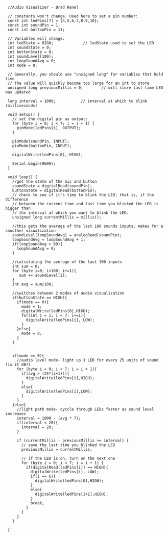      //Audio Visualizer - Brad Hanel

     // constants won't change. Used here to set a pin number:
     const int ledPins[7] = {4,5,6,7,8,9,10};
     const int soundPin = 1;
     const int buttonPin = 11;

     // Variables will change:
     int ledState = HIGH;             // ledState used to set the LED
     int soundState = 0;
     int buttonState = 0;
     int soundLevel[100];
     int loopSoundAvg = 0; 
     int mode = 0;

     // Generally, you should use "unsigned long" for variables that hold time
     // The value will quickly become too large for an int to store
     unsigned long previousMillis = 0;        // will store last time LED was updated

     long interval = 1000;           // interval at which to blink (milliseconds)

     void setup() {
       // set the digital pin as output:
       for (byte i = 0; i < 7; i = i + 1) {
         pinMode(ledPins[i], OUTPUT);
       }
  
       pinMode(soundPin, INPUT);
       pinMode(buttonPin, INPUT);
  
       digitalWrite(ledPins[0], HIGH);
  
       Serial.begin(9600);
     }

     void loop() {
       //get the state of the mic and button
       soundState = digitalRead(soundPin);
       buttonState = digitalRead(buttonPin);
       // check to see if it's time to blink the LED; that is, if the difference
       // between the current time and last time you blinked the LED is bigger than
       // the interval at which you want to blink the LED.
       unsigned long currentMillis = millis();
  
       //this gets the average of the last 100 sounds inputs. makes for a smoother visualization
       soundLevel[loopSoundAvg] = analogRead(soundPin);
       loopSoundAvg = loopSoundAvg + 1;
       if(loopSoundAvg > 99){
         loopSoundAvg = 0;
       }
  
       //calculating the average of the last 100 inputs
       int sum = 0;
       for (byte i=0; i<100; i+=1){
          sum += soundLevel[i];
       }
       int avg = sum/100;
  
       //switches between 2 modes of audio visualization
       if(buttonState == HIGH){
         if(mode == 0){
           mode = 1;
           digitalWrite(ledPins[0],HIGH);
           for(int i = 1; i < 7; i+=1){
             digitalWrite(ledPins[i], LOW);
           }
         }else{
           mode = 0;
         }
       }

  
       if(mode == 0){
         //audio level mode- light up 1 LED for every 25 units of sound (is it dB?)
         for (byte i = 0; i < 7; i = i + 1){
           if(avg > (25*(i+1))){
             digitalWrite(ledPins[i],HIGH);
           }
           else{
             digitalWrite(ledPins[i],LOW);
           }
         }
       }else{
         //light path mode- cyccle through LEDs faster as sound level increases
         interval = 1000 - (avg * 7);
         if(interval < 20){
           interval = 20;
         }
    
         if (currentMillis - previousMillis >= interval) {
           // save the last time you blinked the LED
           previousMillis = currentMillis;
    
           // if the LED is on, turn on the next one
           for (byte i = 0; i < 7; i = i + 1) {
             if(digitalRead(ledPins[i]) == HIGH){
               digitalWrite(ledPins[i], LOW);
               if(i == 6){
                 digitalWrite(ledPins[0],HIGH);
               }
               else{
                 digitalWrite(ledPins[i+1],HIGH);
               }
               break;
             }
           }
         }
       }
  
     }`
